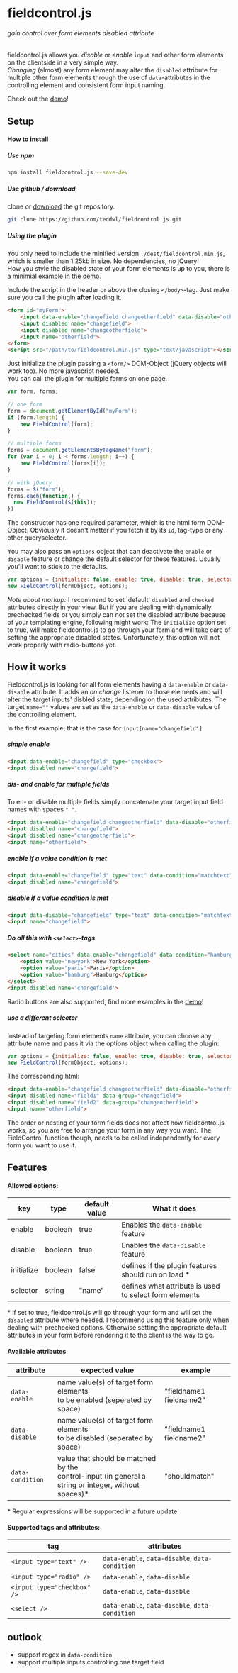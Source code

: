 # fieldcontrol.js
###### gain control over form elements disabled attribute

fieldcontrol.js allows you _disable_ or _enable_ `input` and other form elements on the clientside in a very simple way.<br/>
*Changing* (almost) any form element may alter the `disabled` attribute for multiple other form elements through the use of `data`-attributes in the controlling element and consistent form input naming.

Check out the [demo](http://fieldcontrol.metheo.io/)!

## Setup

#### How to install

##### Use npm

````bash
npm install fieldcontrol.js --save-dev
````
##### Use github / download
clone or [download](https://github.com/teddwl/fieldcontrol.js) the git repository.

````bash
git clone https://github.com/teddwl/fieldcontrol.js.git
````

##### Using the plugin


You only need to include the minified version `./dest/fieldcontrol.min.js`, which is smaller than 1.25kb in size. No dependencies, no jQuery!<br/>
How you style the disabled state of your form elements is up to you, there is a minimial example in the [demo](http://fieldcontrol.metheo.io/).

Include the script in the header or above the closing `</body>`-tag. Just make sure you call the plugin **after** loading it.

````html
<form id="myForm">
	<input data-enable="changefield changeotherfield" data-disable="otherfield" type="checkbox">
	<input disabled name="changefield">
	<input disabled name="changeotherfield">
	<input name="otherfield">
</form>
<script src="/path/to/fieldcontrol.min.js" type="text/javascript"></script> 
````

Just initialize the plugin passing a `<form/>` DOM-Object (jQuery objects will work too). No more javascript needed. <br/>You can call the plugin for multiple forms on one page.

````javascript
var form, forms;

// one form
form = document.getElementById("myForm");
if (form.length) {
    new FieldControl(form);
}

// multiple forms
forms = document.getElementsByTagName("form");
for (var i = 0; i < forms.length; i++) {    
    new FieldControl(forms[i]);
}

// with jQuery
forms = $("form"); 
forms.each(function() {
  new FieldControl($(this));
})
````

The constructor has one required parameter, which is the html form DOM-Object. Obviously it doesn't matter if you fetch it by its `id`, tag-type or any other queryselector.

You may also pass an `options` object that can deactivate the `enable` or `disable` feature or change the default selector for these features. Usually you'll want to stick to the defaults. 

````javascript
var options = {initialize: false, enable: true, disable: true, selector: 'name'};
new FieldControl(formObject, options);
````

_Note about markup:_
I recommend to set 'default' `disabled` and `checked` attributes directly in your view. But if you are dealing with dynamically prechecked fields or you simply can not set the disabled attribute because of your templating engine, following might work: The `initialize` option set to true, will make fieldcontrol.js to go through your form and will take care of setting the appropriate disabled states. Unfortunately, this option will not work properly with radio-buttons yet.

## How it works

Fieldcontrol.js is looking for all form elements having a `data-enable` or `data-disable` attribute. It adds an *on change* listener to those elements and will alter the target inputs' disbled state, depending on the used attributes. The target `name=""` values are set as the `data-enable` or `data-disable` value of the controlling element.

In the first example, that is the case for `input[name="changefield"]`. 

##### simple enable
````html
<input data-enable="changefield" type="checkbox">
<input disabled name="changefield">
````

##### dis- and enable for multiple fields
To en- or disable multiple fields simply concatenate your target input field names with spaces `" "`. 

````html
<input data-enable="changefield changeotherfield" data-disable="otherfield" type="checkbox">
<input disabled name="changefield">
<input disabled name="changeotherfield">
<input name="otherfield">
````
##### enable if a value condition is met

````html
<input data-enable="changefield" type="text" data-condition="matchtext">
<input disabled name="changefield">
````
##### disable if a value condition is met

````html
<input data-disable="changefield" type="text" data-condition="matchtext">
<input name="changefield">
````
##### Do all this with `<select>`-tags

````html
<select name="cities" data-enable="changefield" data-condition="hamburg">
    <option value="newyork">New York</option>
    <option value="paris">Paris</option>
    <option value="hamburg">Hamburg</option>
</select>
<input disabled name='changefield'>
````
Radio buttons are also supported, find more examples in the [demo](http://fieldcontrol.metheo.io/)!
##### use a different selector

Instead of targeting form elements `name` attribute, you can choose any attribute name and pass it via the options object when calling the plugin: 

````javascript
var options = {initialize: false, enable: true, disable: true, selector: 'data-group'};
new FieldControl(formObject, options);
````

The corresponding html:

````html
<input data-enable="changefield changeotherfield" data-disable="otherfield" type="checkbox">
<input disabled name="field1" data-group="changefield">
<input disabled name="field2" data-group="changeotherfield">
<input name="otherfield">
````

The order or nesting of your form fields does not affect how fieldcontrol.js works, so you are free to arrange your form in any way you want.
The FieldControl function though, needs to be called independently for every form you want to use it.

## Features


#### Allowed options:

|  key       | type     |  default value       | What it does                       |
|------------|---------|-----------------------|------------------------------------|
| enable     | boolean | true                  | Enables the `data-enable` feature  |
| disable    | boolean | true                  | Enables the `data-disable` feature |
| initialize | boolean | false                 | defines if the plugin features should run on load * |
| selector   | string  | "name"                | defines what attribute is used to select form elements |


\* if set to true, fieldcontrol.js will go through your form and will set the `disabled` attribute where needed. I recommend using this feature only when dealing with prechecked options. Otherwise setting the appropriate default attributes in your form before rendering it to the client is the way to go.


#### Available attributes

|  attribute       |  expected value                                                           | example |
|------------------|---------------------------------------------------------------------------|---------|
| `data-enable`    | name value(s) of target form elements<br/> to be enabled (seperated by space)  | "fieldname1 fieldname2" |
| `data-disable`   | name value(s) of target form elements<br/> to be disabled (seperated by space) | "fieldname1 fieldname2" |
| `data-condition` | value that should be matched by the<br/> control-input (in general a string or integer, without spaces)* | "shouldmatch" |

\* Regular expressions will be supported in a future update. 


#### Supported tags and attributes:

|  tag                         | attributes                                       |
|------------------------------|--------------------------------------------------|
| `<input type="text" />`      | `data-enable`, `data-disable`, `data-condition`  |
| `<input type="radio" />`     | `data-enable`, `data-disable`                    |
| `<input type="checkbox" />`  | `data-enable`, `data-disable`                    |
| `<select />`                 | `data-enable`, `data-disable`, `data-condition`  |

## outlook

* support regex in `data-condition`
* support multiple inputs controlling one target field
